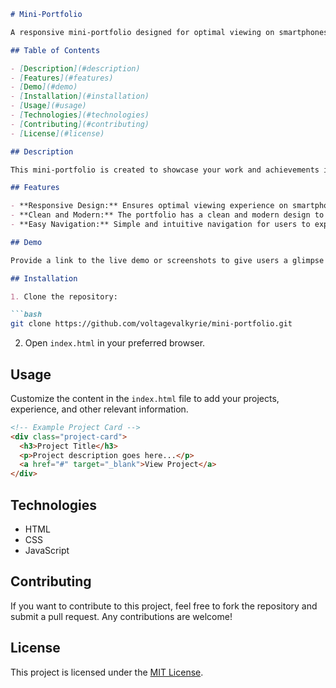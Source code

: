 
```markdown
# Mini-Portfolio

A responsive mini-portfolio designed for optimal viewing on smartphones.

## Table of Contents

- [Description](#description)
- [Features](#features)
- [Demo](#demo)
- [Installation](#installation)
- [Usage](#usage)
- [Technologies](#technologies)
- [Contributing](#contributing)
- [License](#license)

## Description

This mini-portfolio is created to showcase your work and achievements in a mobile-friendly format. It utilizes HTML, CSS, and JavaScript to provide an elegant and responsive design that looks great on smartphones.

## Features

- **Responsive Design:** Ensures optimal viewing experience on smartphones.
- **Clean and Modern:** The portfolio has a clean and modern design to showcase your projects effectively.
- **Easy Navigation:** Simple and intuitive navigation for users to explore your portfolio effortlessly.

## Demo

Provide a link to the live demo or screenshots to give users a glimpse of your mini-portfolio.

## Installation

1. Clone the repository:

```bash
git clone https://github.com/voltagevalkyrie/mini-portfolio.git
```

2. Open `index.html` in your preferred browser.

## Usage

Customize the content in the `index.html` file to add your projects, experience, and other relevant information.

```html
<!-- Example Project Card -->
<div class="project-card">
  <h3>Project Title</h3>
  <p>Project description goes here...</p>
  <a href="#" target="_blank">View Project</a>
</div>
```

## Technologies

- HTML
- CSS
- JavaScript

## Contributing

If you want to contribute to this project, feel free to fork the repository and submit a pull request. Any contributions are welcome!

## License

This project is licensed under the [MIT License](LICENSE).
```
